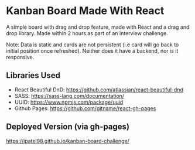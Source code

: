 # Kanban Board Made With React
A simple board with drag and drop feature, made with React and a drag and drop library.
Made within 2 hours as part of an interview challenge.

Note: Data is static and cards are not persistent (i.e card will go back to initial position once refreshed). Neither does it have a backend, nor is it responsive.

## Libraries Used
- React Beautiful DnD: https://github.com/atlassian/react-beautiful-dnd
- SASS: https://sass-lang.com/documentation/
- UUID: https://www.npmjs.com/package/uuid
- Github Pages: https://github.com/gitname/react-gh-pages

## Deployed Version (via gh-pages)
https://jpatel98.github.io/kanban-board-challenge/
